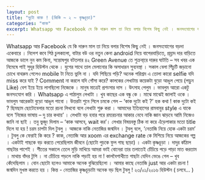 ```yaml
---
layout: post
title: "দুটো কাক ! (কিস্তি ~ ২ ~ কৃষ্ণচূড়া)"
categories: "কাক"
excerpt: Whatsapp আর Facebook যে কি দারুন মাল তা নিয়ে বলার বিশেষ কিছু নেই । জনসংযোগের বড়দা একেবারে । নিলেশ কবে পিঠ চুলকালো, বাটার বউ ওর নতুন কেনা ...
---
```


Whatsapp আর Facebook যে কি দারুন মাল তা নিয়ে বলার বিশেষ কিছু নেই । জনসংযোগের বড়দা একেবারে । নিলেশ কবে পিঠ চুলকালো, বাটার বউ ওর নতুন কেনা android নিয়ে বাপেরবাড়িতে, প্রহ্লাদ দার বাড়িতে আজকে ডালে নুন কম কিনা, সন্তোষপুর বটতলার ৪২ Green Avenue তে শুক্রবা্রে দারুর ঘাটতি – সব খবর এক নিমেষে পাই সুদূর হিউস্টন থেকে । যুগের সাথে তাল মেলানোর কি অসাধারন সুব্যবস্থা । সকাল বেলা পিঁচুটি জড়ানো চোখে বাথরুম গেলেও mobile টা নিতে ভুলি না । যদি পিছিয়ে পড়ি? অনেক পরিশ্রম এ তোলা কারো selfie যদি miss করে যাই ? Comment না করলে যদি গোঁসা করে?
কালকের লেখাটায় কয়েকটা বুড়ো আঙুল পেয়ে (পড়ু্ন Like) বেশ ইয়ে ইয়ে লাগছিলো নিজেকে । মানুষ মাত্রেই প্রশংসার দাস । উৎসাহ পেলুম । ভাবলুম আরো একটু জনসংযোগ করি । Whatsapp এ পাঠালুম লেখাটা । খুব কাছের এক বন্ধু কে । মাঝে মাঝেই জালাই ওকে । ভাবলুম আরেকটা বুড়ো আঙুল পাবো । উত্তরটা শুনে পিলে চমকে গেল – ‘কাক দুটো কই ?’
হক কথা ! কাক দুটো কই ? ছিমছাম ছোটোবেলার মতো রচনা লিখবো বলে লেখাটা শুরু করা । আমাদের ইতিহাসের রামবাবুর style এ যাকে বলে ‘নিজের ভাষায় – দু চার কথায়’ । লেখাটা বড় হবার পরে রম্যরচনার আকার নেবে নাকি জ্ঞান ঝাড়বে আমি নিজেও জানি না ছাই । তবু ভুজুং দিলাম – ‘কাক আসবে, wait কর’। লেখার বিষয়বস্তু ঠিক না করে এঁড়েপাকার মতো title দিলে যা হয় !
চরম চাপটা দিল টুবলু । আজকে নাকি নেতাজির জন্মদিন । টুবলু বলে, ‘নেতাজি নিয়ে হোক একটা চরম’ । টুবলু কে ফেরাই কি করে ? কাক, নেতাজি আর xoom এর exchange rate কে মিশিয়ে নিয়ে আজকের গল্প ।
একটাই গাছকে বড় করতে পেরেছিলাম জীবনে (ছোটো পুচকে ফুল গাছ ছাড়া) । একটা কৃষ্ণচূড়া । দাদুর কাঁঠাল গাছটার পাশেই । শীতের সকালে তেলে মুড়ি মাখিয়ে আমরা ভাই বোনেরা তার তলাতেই চেঁচিয়ে পড়ে পাড়া মাত করতাম । মাথায় বাঁদর টুপি । না চেঁচিয়ে পড়লে নাকি পড়াই হয় না !
কালবৈশাখীতে গাছটা যেদিন ভেঙে গেল – খুব কেঁদেছিলাম । বোন ছোটো হলেও আমাকে অনেক বুঝিয়েছিলো । 
আমার কাছে নেতাজি just আর একটা রচনা ! জন্মদিন মুখস্ত করতে হয় ।
কিন্ত -
নেতাজির কৃষ্ণচূড়াটা অনেক বড় ছিল টুবলু !
২৩/০১/২০১৬
হিউস্টন
( চলবে... )